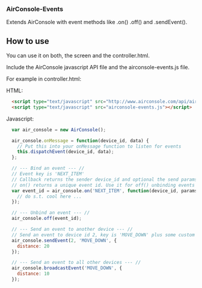 ### AirConsole-Events

Extends AirConsole with event methods like .on() .off() and .sendEvent().

## How to use

You can use it on both, the screen and the controller.html.

Include the AirConsole javascript API file and the airconsole-events.js file.

For example in controller.html:

HTML:

```html
  <script type="text/javascript" src="http://www.airconsole.com/api/airconsole-latest.js"></script>
  <script type="text/javascript" src="airconsole-events.js"></script>
```

Javascript:

```javascript
  var air_console = new AirConsole();

  air_console.onMessage = function(device_id, data) {
    // Put this into your onMessage function to listen for events
    this.dispatchEvent(device_id, data);
  };

  // --- Bind an event --- //
  // Event key is 'NEXT_ITEM'
  // Callback returns the sender device_id and optional the send params
  // on() returns a unique event id. Use it for off() unbinding events
  var event_id = air_console.on('NEXT_ITEM', function(device_id, params) {
    // do s.t. cool here ...
  });

  // --- Unbind an event --- //
  air_console.off(event_id);

  // --- Send an event to another device --- //
  // Send an event to device id 2, key is 'MOVE_DOWN' plus some custom params
  air_console.sendEvent(2, 'MOVE_DOWN', {
    distance: 20
  });

  // --- Send an event to all other devices --- //
  air_console.broadcastEvent('MOVE_DOWN', {
    distance: 10
  });

```
